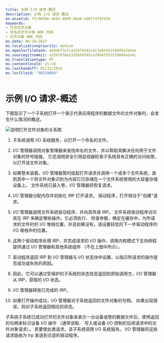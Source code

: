 ```yaml
---
title: 示例 I/O 请求-概述
description: 示例 I/O 请求-概述
ms.assetid: ffc9030e-4b03-4899-88a0-ed6ffd79fd58
keywords:
- 打开文件对象
- 命名的文件对象 WDK 内核
- 文件对象 WDK 内核
ms.date: 06/16/2017
ms.localizationpriority: medium
ms.openlocfilehash: d44dbffe7ca156f9341cdc7e8416379d45e344ae
ms.sourcegitcommit: a33b7978e22d5bb9f65ca7056f955319049a2e4c
ms.translationtype: MT
ms.contentlocale: zh-CN
ms.lasthandoff: 01/31/2019
ms.locfileid: "56519050"
---
```

# <a name="example-io-request---an-overview"></a>示例 I/O 请求-概述





下图显示了一个子系统打开一个表示代表应用程序的数据文件的文件对象时，会发生什么情况的概述。

![说明打开文件对象的关系图](images/2opendev.png)

1.  子系统调用 I/O 系统服务，以打开一个命名的文件。

2.  I/O 管理器调用对象管理器来查找命名的文件，并以帮助其解决任何用于文件对象的符号链接。 它还调用安全引用监视器检查子系统具有正确的访问权限，以打开该文件对象。

3.  如果卷未装载，I/O 管理器暂时挂起打开请求并调用一个或多个文件系统，直到其中一个将文件对象识别为内容它已存储在一个文件系统使用的大容量存储设备上。 文件系统已装入卷，I/O 管理器将恢复请求。

4.  I/O 管理器分配内存并初始化 IRP 打开请求。 驱动程序，打开相当于"创建"请求。

5.  I/O 管理器调用文件系统驱动程序，并向其传递 IRP。 文件系统驱动程序访问其在 IRP 来确定哪些操作，它必须执行、 检查参数，确定在缓存中，为所请求的文件时的 I/O 堆栈位置，并且如果没有，请设置较低的下一步驱动程序的 I/O 堆栈中的位置。

6.  这两个驱动程序处理 IRP，并完成请求的 I/O 操作，调用内核模式下支持例程提供通过 I/O 管理器和其他系统组件 （不在上图中所示）。

7.  驱动程序返回 IRP 到 I/O 管理器与 I/O 状态块中设置，以指示所请求的操作是否成功或失败的原因。

8.  因此，它可以通过受保护的子系统的状态信息返回到原始调用方，I/O 管理器从 IRP，获取的 I/O 状态。

9.  I/O 管理器释放已完成的 IRP。

10. 如果打开操作成功，I/O 管理器对子系统返回的文件对象的句柄。 如果出现错误，则对子系统返回相应的状态。

子系统子系统已成功打开的文件对象来表示一台设备或卷的数据文件后，使用返回的句柄来标识设备 I/O 操作 （通常读取、 写入或设备 I/O 控制的后续请求中的文件对象请求）。 若要使此类请求，该子系统调用 I/O 系统服务。 I/O 管理器将这些请求路由为 Irp 发送到合适的驱动程序。

 

 




